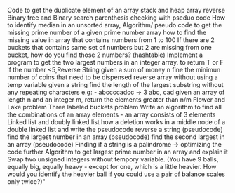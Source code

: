 Code to get the duplicate element of an array
stack and heap
array reverse
Binary tree and Binary search
parenthesis checking with pseduo code
How to identify median in an unsorted array,
Algorithm/ pseudo code to get the missing prime number of a given prime number array
how to find the missing value in array that contains numbers from 1 to 100
If there are 2 buckets that contains same set of numbers but 2 are missing from
one bucket, how do you find those 2 numbers? (hashtable)
Implement a program to get the two largest numbers in an integer array.
to return T or F if the number <5,Reverse String
given a sum of money n fine the minimun number of coins that need to be dispensed
reverse array without using a temp variable
given a string find the length of the largest substring without any repeating characters e.g: - abccccadcc -> 3 abc, cad
given an array of length n and an integer m, return the elements greater than n/m
Flower and Lake problem
Three labeled buckets problem
Write an algorithm to find all the combinations of an array elements - an array consists of 3 elements
Linked list and doubly linked list
how a deletion works in a middle node of a double linked list and write the pseudocode
reverse a string (pseudocode)
find the largest number in an array (pseudocode)
find the second largest in an array (pseudocode)
Finding if a string is a palindrome -> optimizing the code further
Algorithm to get largest prime number in an array and explain it
Swap two unsigned integers without tempory variable.
(You have 9 balls, equally big, equally heavy - except for one, which is a little heavier.
How would you identify the heavier ball if you could use a pair of balance scales only twice?)"
